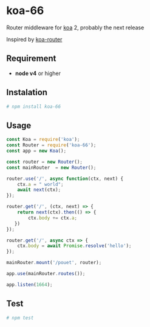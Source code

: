 # koa-66

Router middleware for [koa](https://github.com/koajs/koa/tree/async-function) 2, probably the next release

Inspired by [koa-router](https://github.com/alexmingoia/koa-router)

## Requirement

- __node v4__ or higher

## Instalation

```bash
# npm install koa-66
```

## Usage

```js
const Koa = require('koa');
const Router = require('koa-66');
const app = new Koa();

const router = new Router();
const mainRouter  = new Router();

router.use('/', async function(ctx, next) {
    ctx.a = " world";
    await next(ctx);
});

router.get('/', (ctx, next) => {
    return next(ctx).then(() => {
        ctx.body += ctx.a;
   })
});

router.get('/', async ctx => {
    ctx.body = await Promise.resolve('hello');
});

mainRouter.mount('/pouet', router);

app.use(mainRouter.routes());

app.listen(1664);
```

## Test
```bash
# npm test

```
